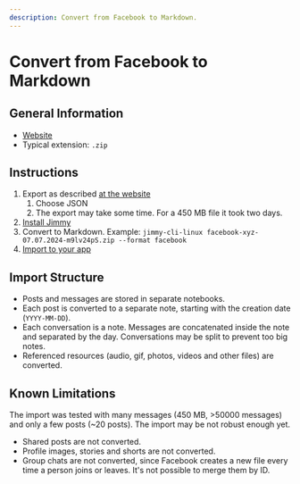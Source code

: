 ```yaml
---
description: Convert from Facebook to Markdown.
---
```


# Convert from Facebook to Markdown

## General Information

- [Website](https://www.facebook.com/)
- Typical extension: `.zip`

## Instructions

1. Export as described [at the website](https://www.facebook.com/help/212802592074644/)
    1. Choose JSON
    2. The export may take some time. For a 450 MB file it took two days.
2. [Install Jimmy](../index.md#installation)
3. Convert to Markdown. Example: `jimmy-cli-linux facebook-xyz-07.07.2024-m9lv24pS.zip --format facebook`
4. [Import to your app](../import_instructions.md)

## Import Structure

- Posts and messages are stored in separate notebooks.
- Each post is converted to a separate note, starting with the creation date (`YYYY-MM-DD`).
- Each conversation is a note. Messages are concatenated inside the note and separated by the day. Conversations may be split to prevent too big notes.
- Referenced resources (audio, gif, photos, videos and other files) are converted.

## Known Limitations

The import was tested with many messages (450 MB, >50000 messages) and only a few posts (~20 posts). The import may be not robust enough yet.

- Shared posts are not converted.
- Profile images, stories and shorts are not converted.
- Group chats are not converted, since Facebook creates a new file every time a person joins or leaves. It's not possible to merge them by ID.
